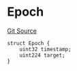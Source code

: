 # Epoch
[Git Source](https://github.com/bob-collective/bob/blob/51411a1dc3e9caf1fbd213b112cb280e5b93e6df/src/relay/LightRelay.sol)


```solidity
struct Epoch {
    uint32 timestamp;
    uint224 target;
}
```


